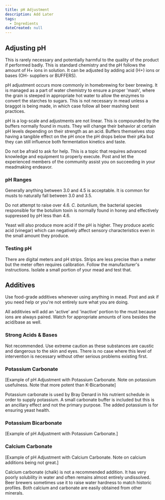 ```yaml
---
title: pH Adjustment
description: Add Later
tags:
  - Ingredients
dateCreated: null
---
```


## Adjusting pH

This is rarely necessary and potentially harmful to the quality of the product if performed badly.  This is standard chemistry and the pH follows the amount of H+ ions in solution.  It can be adjusted by adding acid (H+) ions or bases (OH- suppliers or BUFFERS).

pH adjustment occurs more commonly in homebrewing for beer brewing.  It is managed as a part of water chemistry to ensure a proper 'mash', where the grain is steeped in appropriate hot water to allow the enzymes to convert the starches to sugars.  This is not necessary in mead unless a braggot is being made, in which case follow all beer mashing best practices.

pH is a log-scale and adjustments are not linear.  This is compounded by the buffers normally found in musts.  They will change their behavior at certain pH levels depending on their strength as an acid.  Buffers themselves stop having a tangible effect on the pH once the pH drops below their pKa but they can still influence both fermentation kinetics and taste.

Do not be afraid to ask for help.  This is a topic that requires advanced knowledge and equipment to properly execute.  Post and let the experienced members of the community assist you on succeeding in your meadmaking endeavor.

### pH Ranges

Generally anything between 3.0 and 4.5 is acceptable.  It is common for musts to naturally fall between 3.0 and 3.5.

Do not attempt to raise over 4.6.  _C. botunlium_, the bacterial species responsible for the botulism toxin is normally found in honey and effectively suppressed by pH less than 4.6.

Yeast will also produce more acid if the pH is higher.    They produce acetic acid (vinegar) which can negatively affect sensory characteristics even in the small amount they produce.

### Testing pH

There are digital meters and pH strips.  Strips are less precise than a meter but the meter often requires calibration.  Follow the manufacturer's instructions.  Isolate a small portion of your mead and test that.

## Additives

Use food-grade additives whenever using anything in mead.  Post and ask if you need help or you're not entirely sure what you are doing.

All additivies will add an 'active' and 'inactive' portion to the must because ions are always paired.  Watch for appropriate amounts of ions besides the acid/base as well.

### Strong Acids &amp; Bases

Not recommended.  Use extreme caution as these substances are caustic and dangerous to the skin and eyes.  There is no case where this level of intervention is necessary without other serious problems existing first.

### Potassium Carbonate

[Example of pH Adjustment with Potassium Carbonate. Note on potassium usefulness. Note that more potent than K-Bicarbonate]

Potassium carbonate is used by Bray Denard in his nutrient schedule in order to supply potassium.  A small carbonate buffer is included but this is an ancillary effect and not the primary purpose.  The added potassium is for ensuring yeast health.

### Potassium Bicarbonate

[Example of pH Adjustment with Potassium Carbonate.]

### Calcium Carbonate

[Example of pH Adjustment with Calcium Carbonate. Note on calcium additions being not great.]

Calcium carbonate (chalk) is not a recommended addition.  It has very poorly solubility in water and often remains almost entirely undissolved.  Beer brewers sometimes use it to raise water hardness to match historic profiles.  Both calcium and carbonate are easily obtained from other minerals.